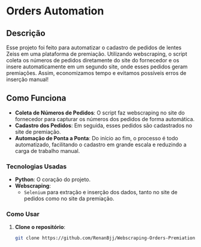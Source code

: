 # Orders Automation

## Descrição

Esse projeto foi feito para automatizar o cadastro de pedidos de lentes Zeiss em uma plataforma de premiação. Utilizando webscraping, o script coleta os números de pedidos diretamente do site do fornecedor e os insere automaticamente em um segundo site, onde esses pedidos geram premiações. Assim, economizamos tempo e evitamos possíveis erros de inserção manual!

## Como Funciona

- **Coleta de Números de Pedidos**: O script faz webscraping no site do fornecedor para capturar os números dos pedidos de forma automática.
- **Cadastro dos Pedidos**: Em seguida, esses pedidos são cadastrados no site de premiação.
- **Automação de Ponta a Ponta**: Do início ao fim, o processo é todo automatizado, facilitando o cadastro em grande escala e reduzindo a carga de trabalho manual.

### Tecnologias Usadas

- **Python**: O coração do projeto.
- **Webscraping**:
  - `Selenium` para extração e inserção dos dados, tanto no site de pedidos como no site da premiação.

### Como Usar

1. **Clone o repositório**:
   ```bash
   git clone https://github.com/RenanBjj/Webscraping-Orders-Premiation.git
